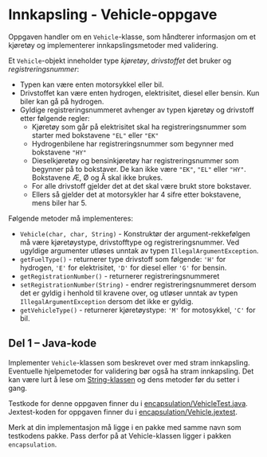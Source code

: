 # Innkapsling - Vehicle-oppgave

Oppgaven handler om en `Vehicle`-klasse, som håndterer informasjon om et kjøretøy og implementerer innkapslingsmetoder med validering.

Et `Vehicle`-objekt inneholder type *kjøretøy*, *drivstoffet* det bruker og *registreringsnummer*:

- Typen kan være enten motorsykkel eller bil.
- Drivstoffet kan være enten hydrogen, elektrisitet, diesel eller bensin. Kun biler kan gå på hydrogen.
- Gyldige registreringsnummeret avhenger av typen kjøretøy og drivstoff etter følgende regler:
  - Kjøretøy som går på elektrisitet skal ha registreringsnummer som starter med bokstavene `"EL"` eller `"EK"`
  - Hydrogenbilene har registreringsnummer som begynner med bokstavene `"HY"`
  - Dieselkjøretøy og bensinkjøretøy har registreringsnummer som begynner på to bokstaver. De kan ikke være `"EK"`, `"EL"` eller `"HY"`. Bokstavene Æ, Ø og Å skal ikke brukes.
  - For alle drivstoff gjelder det at det skal være brukt store bokstaver.
  - Ellers så gjelder det at motorsykler har 4 sifre etter bokstavene, mens biler har 5.

Følgende metoder må implementeres:

- `Vehicle(char, char, String)` - Konstruktør der argument-rekkefølgen må være kjøretøystype, drivstofftype og registreringsnummer. Ved ugyldige argumenter utløses unntak av typen `IllegalArgumentException`.
- `getFuelType()` - returnerer type drivstoff som følgende: `'H'` for hydrogen, `'E'` for elektrisitet, `'D'` for diesel eller `'G'` for bensin.
- `getRegistrationNumber()` - returnerer registreringsnummeret
- `setRegistrationNumber(String)`  - endrer registreringsnummeret dersom det er gyldig i henhold til kravene over, og utløser unntak av typen `IllegalArgumentException` dersom det ikke er gyldig.
- `getVehicleType()` - returnerer kjøretøystype: `'M'` for motosykkel, `'C'` for bil.

## Del 1 – Java-kode

Implementer `Vehicle`-klassen som beskrevet over med stram innkapsling. Eventuelle hjelpemetoder for validering bør også ha stram innkapsling. Det kan være lurt å lese om [String-klassen](https://www.ntnu.no/wiki/display/tdt4100/java.lang.String) og dens metoder før du setter i gang.

Testkode for denne oppgaven finner du i [encapsulation/VehicleTest.java](../../tests/encapsulation/VehicleTest.java). Jextest-koden for oppgaven finner du i [encapsulation/Vehicle.jextest](../../tests/encapsulation/Vehicle.jextest).

Merk at din implementasjon må ligge i en pakke med samme navn som testkodens pakke. Pass derfor på at Vehicle-klassen ligger i pakken `encapsulation`.
